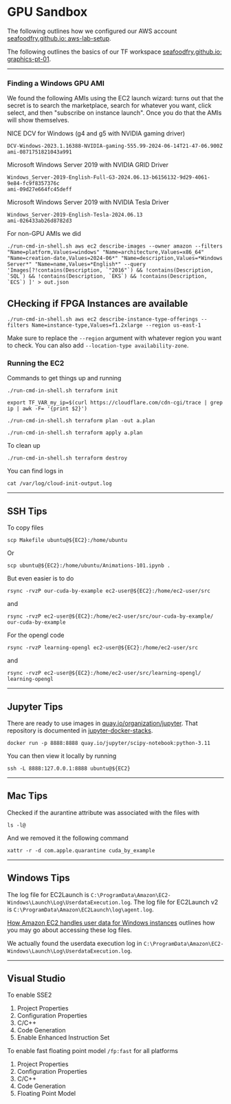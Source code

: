 # GPU Sandbox

The following outlines how we configured our AWS account
[seafoodfry.github.io: aws-lab-setup](https://seafoodfry.github.io//aws/lab/2024/05/27/aws-lab-setup/).

The following outlines the basics of our TF workspace
[seafoodfry.github.io: graphics-pt-01](https://seafoodfry.github.io//aws/lab/gpu/graphics/2024/06/21/graphics-pt-01/).


---

### Finding a Windows GPU AMI

We found the following AMIs using the EC2 launch wizard: turns out that the secret is to search the marketplace, search for whatever you want, click select, and then "subscribe on instance launch".
Once you do that the AMIs will show themselves.

NICE DCV for Windows (g4 and g5 with NVIDIA gaming driver)
```
DCV-Windows-2023.1.16388-NVIDIA-gaming-555.99-2024-06-14T21-47-06.900Z
ami-0871751821043a991
```


Microsoft Windows Server 2019 with NVIDIA GRID Driver
```
Windows_Server-2019-English-Full-G3-2024.06.13-b6156132-9d29-4061-9e84-fc9f8357376c
ami-09d27e664fc45deff
```


Microsoft Windows Server 2019 with NVIDIA Tesla Driver
```
Windows_Server-2019-English-Tesla-2024.06.13
ami-026433ab26d8782d3
```


For non-GPU AMIs we did

```
./run-cmd-in-shell.sh aws ec2 describe-images --owner amazon --filters "Name=platform,Values=windows" "Name=architecture,Values=x86_64" "Name=creation-date,Values=2024-06*" "Name=description,Values=*Windows Server*" "Name=name,Values=*English*" --query 'Images[?!contains(Description, `"2016"`) && !contains(Description, `SQL`) && !contains(Description, `EKS`) && !contains(Description, `ECS`) ]' > out.json
```

## CHecking if FPGA Instances are available

```
./run-cmd-in-shell.sh aws ec2 describe-instance-type-offerings --filters Name=instance-type,Values=f1.2xlarge --region us-east-1
```

Make sure to replace the `--region` argument with whatever region you want to check.
You can also add `--location-type availability-zone`.


### Running the EC2


Commands to get things up and running
```
./run-cmd-in-shell.sh terraform init

export TF_VAR_my_ip=$(curl https://cloudflare.com/cdn-cgi/trace | grep ip | awk -F= '{print $2}')

./run-cmd-in-shell.sh terraform plan -out a.plan

./run-cmd-in-shell.sh terraform apply a.plan
```

To clean up
```
./run-cmd-in-shell.sh terraform destroy
```

You can find logs in
```
cat /var/log/cloud-init-output.log
```

---

## SSH Tips

To copy files
```
scp Makefile ubuntu@${EC2}:/home/ubuntu
```

Or
```
scp ubuntu@${EC2}:/home/ubuntu/Animations-101.ipynb .
```


But even easier is to do
```
rsync -rvzP our-cuda-by-example ec2-user@${EC2}:/home/ec2-user/src
```
and
```
rsync -rvzP ec2-user@${EC2}:/home/ec2-user/src/our-cuda-by-example/ our-cuda-by-example
```

For the opengl code

```
rsync -rvzP learning-opengl ec2-user@${EC2}:/home/ec2-user/src
```
and
```
rsync -rvzP ec2-user@${EC2}:/home/ec2-user/src/learning-opengl/ learning-opengl
```

---

## Jupyter Tips

There are ready to use images in
[quay.io/organization/jupyter](https://quay.io/organization/jupyter).
That repository is documented in
[jupyter-docker-stacks](https://jupyter-docker-stacks.readthedocs.io/en/latest/).

```
docker run -p 8888:8888 quay.io/jupyter/scipy-notebook:python-3.11
```

You can then view it locally by running
```
ssh -L 8888:127.0.0.1:8888 ubuntu@${EC2}
```


---

## Mac Tips

Checked if the aurantine attribute was associated with the files with
```
ls -l@
```

And we removed it the following command
```
xattr -r -d com.apple.quarantine cuda_by_example
```



---

## Windows Tips

The log file for EC2Launch is `C:\ProgramData\Amazon\EC2-Windows\Launch\Log\UserdataExecution.log`.
The log file for EC2Launch v2 is `C:\ProgramData\Amazon\EC2Launch\log\agent.log`.

[How Amazon EC2 handles user data for Windows instances](https://docs.aws.amazon.com/AWSEC2/latest/UserGuide/user-data.html#ec2-windows-user-data)
outlines how you may go about accessing these log files.

We actually found the userdata execution log in
`C:\ProgramData\Amazon\EC2-Windows\Launch\Log\UserdataExecution.log`.



---

## Visual Studio

To enable SSE2
1. Project Properties
2. Configuration Properties
3. C/C++
4. Code Generation
5. Enable Enhanced Instruction Set


To enable fast floating point model `/fp:fast` for all platforms
1. Project Properties
2. Configuration Properties
3. C/C++
4. Code Generation
5. Floating Point Model